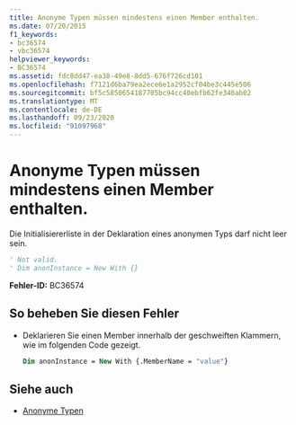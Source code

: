 ```yaml
---
title: Anonyme Typen müssen mindestens einen Member enthalten.
ms.date: 07/20/2015
f1_keywords:
- bc36574
- vbc36574
helpviewer_keywords:
- BC36574
ms.assetid: fdc8dd47-ea38-49e8-8dd5-676f726cd101
ms.openlocfilehash: f7121d6ba79ea2ece6e1a2952cf04be3c445e506
ms.sourcegitcommit: bf5c5850654187705bc94cc40ebfb62fe346ab02
ms.translationtype: MT
ms.contentlocale: de-DE
ms.lasthandoff: 09/23/2020
ms.locfileid: "91097968"
---
```

# <a name="anonymous-type-must-contain-at-least-one-member"></a>Anonyme Typen müssen mindestens einen Member enthalten.

Die Initialisiererliste in der Deklaration eines anonymen Typs darf nicht leer sein.  
  
```vb  
' Not valid.  
' Dim anonInstance = New With {}  
```  
  
 **Fehler-ID:** BC36574  
  
## <a name="to-correct-this-error"></a>So beheben Sie diesen Fehler  
  
- Deklarieren Sie einen Member innerhalb der geschweiften Klammern, wie im folgenden Code gezeigt.  
  
    ```vb  
    Dim anonInstance = New With {.MemberName = "value"}  
    ```  
  
## <a name="see-also"></a>Siehe auch

- [Anonyme Typen](../programming-guide/language-features/objects-and-classes/anonymous-types.md)
